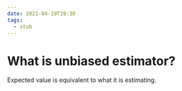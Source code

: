 ```yaml
---
date: 2021-04-19T19:30
tags: 
  - stub
---
```


# What is unbiased estimator?

Expected value is equivalent to what it is estimating.
